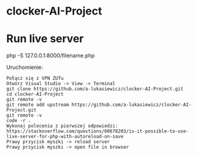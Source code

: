 # clocker-AI-Project

# Run live server 
php -S 127.0.0.1:8000/filename.php

Uruchomienie:
```
Połącz się z VPN ZUTu
Otwórz Visual Studio -> View -> Terminal
git clone https://github.com/a-lukasiewicz/clocker-AI-Project.git
cd clocker-AI-Project
git remote -v
git remote add upstream https://github.com/a-lukasiewicz/clocker-AI-Project.git
git remote -v
code -r .
Wykonaj polecenia z pierwszej odpowiedzi: https://stackoverflow.com/questions/60678203/is-it-possible-to-use-live-server-for-php-with-autoreload-on-save 
Prawy przycisk myszki -> reload server 
Prawy przycisk myszki -> open file in browser 
``` 
